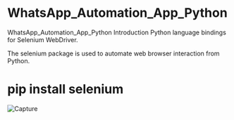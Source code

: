 # WhatsApp_Automation_App_Python
WhatsApp_Automation_App_Python
Introduction
Python language bindings for Selenium WebDriver.

The selenium package is used to automate web browser interaction from Python.
# pip install selenium 
![Capture](https://github.com/adnanmajeed82/WhatsApp_Automation_App_Python/assets/49750395/5fea2830-5a01-4e99-8e75-40a9366cd57d)
